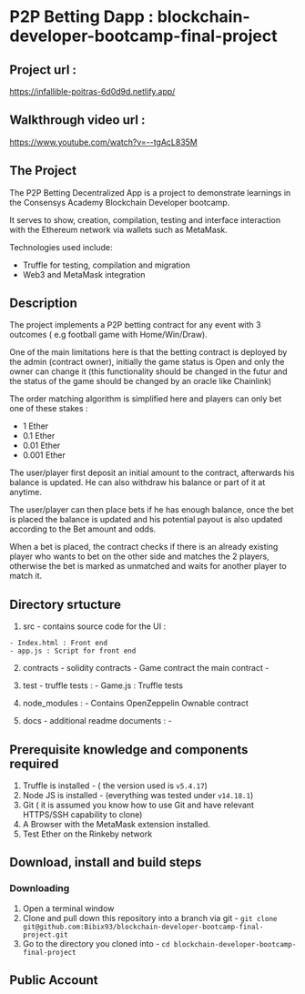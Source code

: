 # P2P Betting Dapp : blockchain-developer-bootcamp-final-project

## Project url : 

https://infallible-poitras-6d0d9d.netlify.app/

## Walkthrough video url : 

https://www.youtube.com/watch?v=--tgAcL835M

## The Project

The P2P Betting Decentralized App is a project to demonstrate learnings in the Consensys Academy Blockchain Developer bootcamp.

It serves to show, creation, compilation, testing and interface interaction with the Ethereum network via wallets such as MetaMask.

Technologies used include:

- Truffle for testing, compilation and migration
- Web3 and MetaMask integration

## Description 

The project implements a P2P betting contract for any event with 3 outcomes ( e.g football game with Home/Win/Draw).

One of the main limitations here is that the betting contract is deployed by the admin (contract owner), initially the game status is Open and only the owner can change it (this functionality should be changed in the futur and the status of the game should be changed by an oracle like Chainlink)

The order matching algorithm is simplified here and players can only bet one of these stakes :
  - 1 Ether
  - 0.1 Ether
  - 0.01 Ether
  - 0.001 Ether

The user/player first deposit an initial amount to the contract, afterwards his balance is updated. He can also withdraw his balance or part of it at anytime.

The user/player can then place bets if he has enough balance, once the bet is placed the balance is updated and his potential payout is also updated according to the Bet amount and odds.

When a bet is placed, the contract checks if there is an already existing player who wants to bet on the other side and matches the 2 players, otherwise the bet is marked as unmatched and waits for another player to match it.
 
## Directory srtucture
  1. src - contains source code for the UI : 

    - Index.html : Front end
    - app.js : Script for front end

  2. contracts - solidity contracts
    - Game contract the main contract
    - 
  3. test - truffle tests : 
    - Game.js : Truffle tests
   
  4. node_modules :
    - Contains OpenZeppelin Ownable contract

  5. docs - additional readme documents :
    - 
    
    
## Prerequisite knowledge and components required
1. Truffle is installed - ( the version used is `v5.4.17`)
2. Node JS is installed - (everything was tested under `v14.18.1`)
3. Git ( it is assumed you know how to use Git and have relevant HTTPS/SSH capability to clone)
4. A Browser with the MetaMask extension installed. 
5. Test Ether on the Rinkeby network

## Download, install and build steps
### Downloading
1. Open a terminal window
2. Clone and pull down this repository into a branch via git - `git clone git@github.com:Bibix93/blockchain-developer-bootcamp-final-project.git`
3. Go to the directory you cloned into - `cd blockchain-developer-bootcamp-final-project`

<!-- ### Building the solution for the first time

1. In the terminal window type in the command `npm install`
2. This should install a fair amount of components
3. Type in `npm audit fix` to fix known vulnerabilities in packages

### Confirm major required components are installed

1. Type in the terminal windows `ganache-cli --version`
	1. This should produce a response like `Ganache CLI v6.10.2 (ganache-core: 2.11.3)`
2. In the `node_modules` folder there should be the following
	1. @openzeppelin
	2. @truffle
	3. @trufflesuite
	4. web3 (and many others with `web3-` prefix)
	5. eth-gas-reporter (for gas tweaking)
	6. solidity-coverage (for checking code coverage)
	
If some of these components are not installed you may need to run:

1. `npm install -g @openzeppelin/contracts`
2. `npm install -g @openzeppelin/truffle-upgrades`
3. `npm install -g truffle`
4. `npm install -g @truffle/hdwallet-provider`
5. `npm install -g solidity-coverage`
6. `npm install -g ganache-cli`
7. `npm install -g web3` -->
    
## Public Account


  


